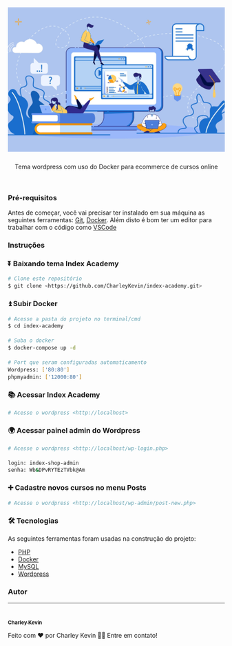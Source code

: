 <h1 align="center">
    <img alt="IndexAcademy" title="#IndexAcademyLogo" src="./wp-data/index-academy/screenshot.jpg" />
</h1>
<p align="center">Tema wordpress com uso do Docker para ecommerce de cursos online</p>
<br>

### Pré-requisitos

Antes de começar, você vai precisar ter instalado em sua máquina as seguintes ferramentas:
[Git](https://git-scm.com), [Docker](https://www.docker.com/products/docker-desktop). 
Além disto é bom ter um editor para trabalhar com o código como [VSCode](https://code.visualstudio.com/)

### Instruções

### ⏬ Baixando tema Index Academy

```bash
# Clone este repositório
$ git clone <https://github.com/CharleyKevin/index-academy.git>

```

### ⏫ Subir Docker
```bash
# Acesse a pasta do projeto no terminal/cmd
$ cd index-academy

# Suba o docker
$ docker-compose up -d

# Port que seram configuradas automaticamento
Wordpress: ['80:80']
phpmyadmin: ['12000:80']
```

### 📚 Acessar Index Academy
```bash
# Acesse o wordpress <http://localhost>
```

### 🌍 Acessar painel admin do Wordpress
```bash
# Acesse o wordpress <http://localhost/wp-login.php>

login: index-shop-admin
senha: Wb&DPvRYTEzTVbk@Am
```

### ➕ Cadastre novos cursos no menu Posts
```bash
# Acesse o wordpress <http://localhost/wp-admin/post-new.php>
```

### 🛠 Tecnologias

As seguintes ferramentas foram usadas na construção do projeto:

- [PHP](https://www.php.net/)
- [Docker](https://www.docker.com/)
- [MySQL](https://www.mysql.com)
- [Wordpress](https://wordpress.com/)

### Autor
---

<a href="https://blog.rocketseat.com.br/author/thiago/">
 <img style="border-radius: 50%;" src="https://avatars.githubusercontent.com/u/41459674?s=400&u=2d5d347462344dfede260389a750307de776d582&v=4" width="100px;" alt=""/>
 <br />
 <sub><b>Charley Kevin</b></sub></a> <a href="https://github.com/CharleyKevin" title="Charley"></a>


Feito com ❤️ por Charley Kevin 👋🏽 Entre em contato!